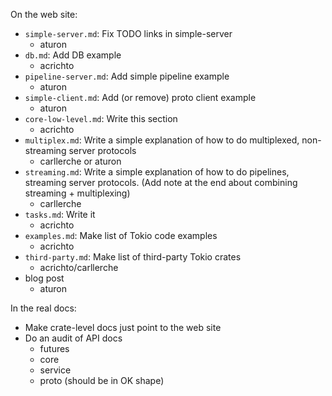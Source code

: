 On the web site:

- `simple-server.md`: Fix TODO links in simple-server
  - aturon
- `db.md`: Add DB example
  - acrichto
- `pipeline-server.md`: Add simple pipeline example
  - aturon
- `simple-client.md`: Add (or remove) proto client example
  - aturon
- `core-low-level.md`: Write this section
  - acrichto
- `multiplex.md`: Write a simple explanation of how to do multiplexed, non-streaming server protocols
  - carllerche or aturon
- `streaming.md`: Write a simple explanation of how to do pipelines, streaming server protocols. (Add note at the end about combining streaming + multiplexing)
  - carllerche
- `tasks.md`: Write it
  - acrichto
- `examples.md`: Make list of Tokio code examples
  - acrichto
- `third-party.md`: Make list of third-party Tokio crates
  - acrichto/carllerche
- blog post
  - aturon

In the real docs:

- Make crate-level docs just point to the web site
- Do an audit of API docs
  - futures
  - core
  - service
  - proto (should be in OK shape)

